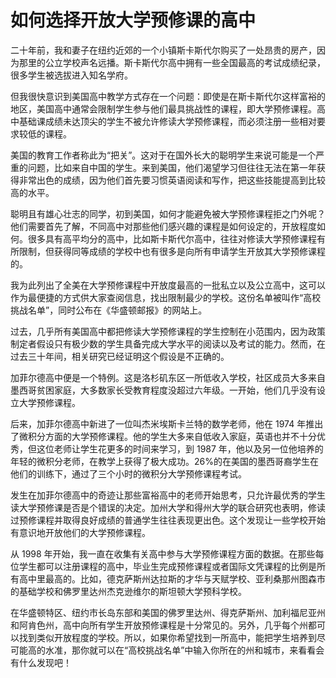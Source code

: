 # 如何选择开放大学预修课的高中

二十年前，我和妻子在纽约近郊的一个小镇斯卡斯代尔购买了一处昂贵的房产，因为那里的公立学校声名远播。斯卡斯代尔高中拥有一些全国最高的考试成绩纪录，很多学生被选拔进入知名学府。 

但我很快意识到美国高中教学方式存在一个问题：即使是在斯卡斯代尔这样富裕的地区，美国高中通常会限制学生参与他们最具挑战性的课程，即大学预修课程。高中基础课成绩未达顶尖的学生不被允许修读大学预修课程，而必须注册一些相对要求较低的课程。 

美国的教育工作者称此为“把关”。这对于在国外长大的聪明学生来说可能是一个严重的问题，比如来自中国的学生。来到美国，他们渴望学习但往往无法在第一年获得非常出色的成绩，因为他们首先要习惯英语阅读和写作，把这些技能提高到比较高的水平。 

聪明且有雄心壮志的同学，初到美国，如何才能避免被大学预修课程拒之门外呢？他们需要首先了解，不同高中对那些他们感兴趣的课程是如何设定的，开放程度如何。很多具有高平均分的高中，比如斯卡斯代尔高中，往往对修读大学预修课程有所限制，但获得同等成绩的学校中也有很多是向所有申请学生开放其大学预修课程的。 

我为此列出了全美在大学预修课程中开放度最高的一批私立以及公立高中，这可以作为最便捷的方式供大家查阅信息，找出限制最少的学校。这份名单被叫作“高校挑战名单”，同时公布在《华盛顿邮报》的网站上。 

过去，几乎所有美国高中都把修读大学预修课程的学生控制在小范围内，因为政策制定者假设只有极少数的学生具备完成大学水平的阅读以及考试的能力。然而，在过去三十年间，相关研究已经证明这个假设是不正确的。 

加菲尔德高中便是一个特例。这是洛杉矶东区一所低收入学校，社区成员大多来自墨西哥贫困家庭，大多数家长受教育程度没超过六年级。一开始，他们几乎没有设立大学预修课程。 

后来，加菲尔德高中新进了一位叫杰米埃斯卡兰特的数学老师，他在 1974 年推出了微积分方面的大学预修课程。他的学生大多来自低收入家庭，英语也并不十分优秀，但这位老师让学生花更多的时间来学习，到 1987 年，他以及另一位他培养的年轻的微积分老师，在教学上获得了极大成功。26%的在美国的墨西哥裔学生在他们的训练下，通过了三个小时的微积分大学预修课程考试。 

发生在加菲尔德高中的奇迹让那些富裕高中的老师开始思考，只允许最优秀的学生读大学预修课是否是个错误的决定。加州大学和得州大学的联合研究也表明，修读过预修课程并取得良好成绩的普通学生往往表现更出色。这个发现让一些学校开始有意识地开放他们的大学预修课程。 

从 1998 年开始，我一直在收集有关高中参与大学预修课程方面的数据。在那些每位学生都可以注册课程的高中，毕业生完成预修课程或者国际文凭课程的比例是所有高中里最高的。比如，德克萨斯州达拉斯的才华与天赋学校、亚利桑那州图森市的基础学校和佛罗里达州杰克逊维尔的斯坦顿大学预科学校。 

在华盛顿特区、纽约市长岛东部和美国的佛罗里达州、得克萨斯州、加利福尼亚州和阿肯色州，高中向所有学生开放预修课程是十分常见的。另外，几乎每个州都可以找到类似开放程度的学校。所以，如果你希望找到一所高中，能把学生培养到尽可能高的水准，那你就可以在“高校挑战名单”中输入你所在的州和城市，来看看会有什么发现吧！